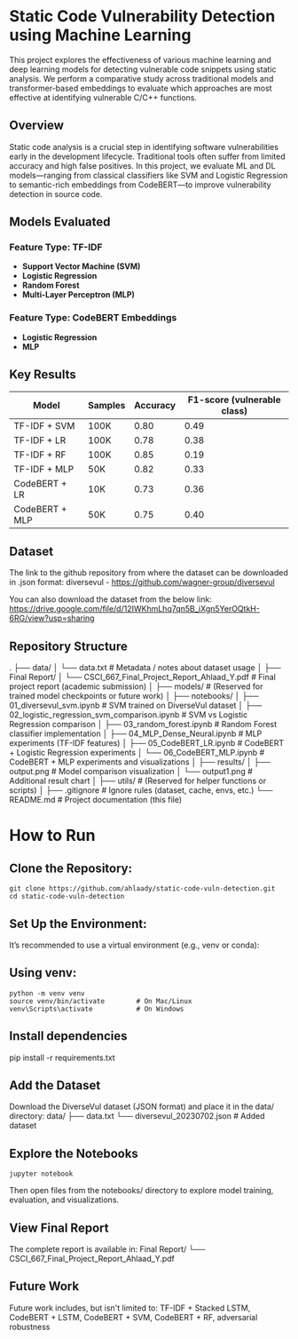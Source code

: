 # Static Code Vulnerability Detection using Machine Learning

This project explores the effectiveness of various machine learning and deep learning models for detecting vulnerable code snippets using static analysis. We perform a comparative study across traditional models and transformer-based embeddings to evaluate which approaches are most effective at identifying vulnerable C/C++ functions.

## Overview

Static code analysis is a crucial step in identifying software vulnerabilities early in the development lifecycle. Traditional tools often suffer from limited accuracy and high false positives. In this project, we evaluate ML and DL models—ranging from classical classifiers like SVM and Logistic Regression to semantic-rich embeddings from CodeBERT—to improve vulnerability detection in source code.

## Models Evaluated

### Feature Type: TF-IDF
- **Support Vector Machine (SVM)**
- **Logistic Regression**
- **Random Forest**
- **Multi-Layer Perceptron (MLP)**

### Feature Type: CodeBERT Embeddings
- **Logistic Regression**
- **MLP**

## Key Results

| Model              | Samples | Accuracy | F1-score (vulnerable class) |
|-------------------|---------|----------|------------------------------|
| TF-IDF + SVM      | 100K    | 0.80     | 0.49                         |
| TF-IDF + LR       | 100K    | 0.78     | 0.38                         |
| TF-IDF + RF       | 100K    | 0.85     | 0.19                         |
| TF-IDF + MLP      | 50K     | 0.82     | 0.33                         |
| CodeBERT + LR     | 10K     | 0.73     | 0.36                         |
| CodeBERT + MLP    | 50K     | 0.75     | 0.40                         |


## Dataset
The link to the github repository from where the dataset can be downloaded in .json format:
diversevul - https://github.com/wagner-group/diversevul

You can also download the dataset from the below link:
https://drive.google.com/file/d/12IWKhmLhq7qn5B_iXgn5YerOQtkH-6RG/view?usp=sharing


## Repository Structure
.
├── data/
│   └── data.txt                                        # Metadata / notes about dataset usage
│
├── Final Report/
│   └── CSCI_667_Final_Project_Report_Ahlaad_Y.pdf      # Final project report (academic submission)
│
├── models/                                             # (Reserved for trained model checkpoints or future work)
│
├── notebooks/
│   ├── 01_diversevul_svm.ipynb                         # SVM trained on DiverseVul dataset
│   ├── 02_logistic_regression_svm_comparison.ipynb     # SVM vs Logistic Regression comparison
│   ├── 03_random_forest.ipynb                          # Random Forest classifier implementation
│   ├── 04_MLP_Dense_Neural.ipynb                       # MLP experiments (TF-IDF features)
│   ├── 05_CodeBERT_LR.ipynb                            # CodeBERT + Logistic Regression experiments
│   └── 06_CodeBERT_MLP.ipynb                           # CodeBERT + MLP experiments and visualizations
│
├── results/
│   ├── output.png                                      # Model comparison visualization
│   └── output1.png                                     # Additional result chart
│
├── utils/                                              # (Reserved for helper functions or scripts)
│
├── .gitignore                                          # Ignore rules (dataset, cache, envs, etc.)
└── README.md                                           # Project documentation (this file)


# How to Run
## Clone the Repository:
    git clone https://github.com/ahlaady/static-code-vuln-detection.git
    cd static-code-vuln-detection

## Set Up the Environment:
It’s recommended to use a virtual environment (e.g., venv or conda):

## Using venv:
    python -m venv venv
    source venv/bin/activate        # On Mac/Linux
    venv\Scripts\activate           # On Windows

## Install dependencies
pip install -r requirements.txt

## Add the Dataset
Download the DiverseVul dataset (JSON format) and place it in the data/ directory:
    data/
    ├── data.txt
    └── diversevul_20230702.json            # Added dataset

## Explore the Notebooks
    jupyter notebook
Then open files from the notebooks/ directory to explore model training, evaluation, and visualizations.

## View Final Report
The complete report is available in:
    Final Report/
    └── CSCI_667_Final_Project_Report_Ahlaad_Y.pdf


## Future Work
Future work includes, but isn't limited to: TF-IDF + Stacked LSTM, CodeBERT + LSTM, CodeBERT + SVM, CodeBERT + RF, adversarial robustness